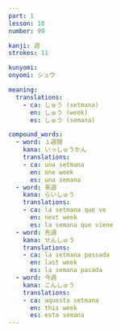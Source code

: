 ```yaml
---
part: 1
lesson: 10
number: 99

kanji: 週
strokes: 11

kunyomi:
onyomi: シュウ

meaning:
  translations:
    - ca: しゅう (setmana)
      en: しゅう (week)
      es: しゅう (semana)

compound_words:
  - word: １週間
    kana: いっしゅうかん
    translations:
    - ca: una setmana
      en: one week
      es: una semana
  - word: 来週
    kana: らいしゅう
    translations:
    - ca: la setmana que ve
      en: next week
      es: la semana que viene
  - word: 先週
    kana: せんしゅう
    translations:
    - ca: la setmana passada
      en: last week
      es: la semana pasada
  - word: 今週
    kana: こんしゅう
    translations:
    - ca: aquesta setmana
      en: this week
      es: esta semana
---
```

